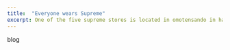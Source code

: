 ```yaml
---
title:  "Everyone wears Supreme"
excerpt: One of the five supreme stores is located in omotensando in harajuku, Tokyo, and this store is a smaller one in Tokyo comparing with the other one in Shibuya.
---
```

blog 